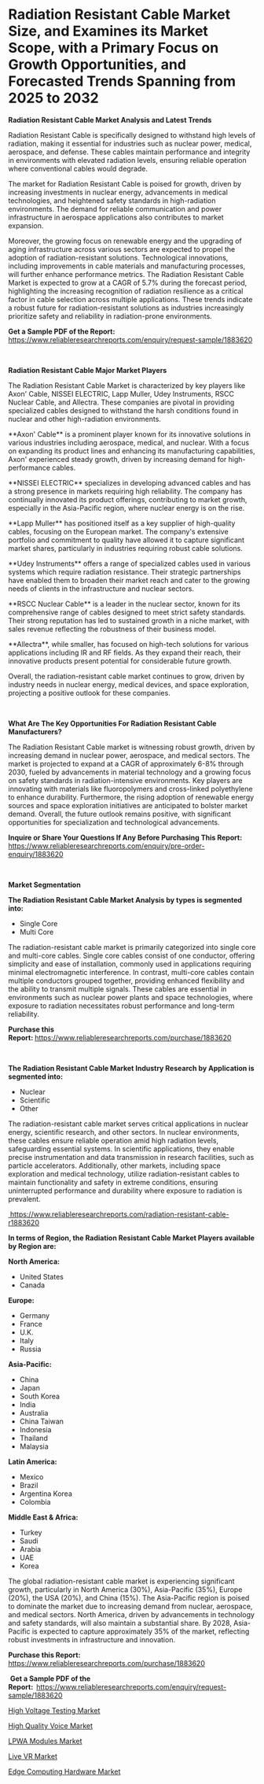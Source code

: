 <p><h1>Radiation Resistant Cable Market Size, and Examines its Market Scope, with a Primary Focus on Growth Opportunities, and Forecasted Trends Spanning from 2025 to 2032</h1></p><p><strong>Radiation Resistant Cable Market Analysis and Latest Trends</strong></p>
<p><p>Radiation Resistant Cable is specifically designed to withstand high levels of radiation, making it essential for industries such as nuclear power, medical, aerospace, and defense. These cables maintain performance and integrity in environments with elevated radiation levels, ensuring reliable operation where conventional cables would degrade. </p><p>The market for Radiation Resistant Cable is poised for growth, driven by increasing investments in nuclear energy, advancements in medical technologies, and heightened safety standards in high-radiation environments. The demand for reliable communication and power infrastructure in aerospace applications also contributes to market expansion. </p><p>Moreover, the growing focus on renewable energy and the upgrading of aging infrastructure across various sectors are expected to propel the adoption of radiation-resistant solutions. Technological innovations, including improvements in cable materials and manufacturing processes, will further enhance performance metrics. The Radiation Resistant Cable Market is expected to grow at a CAGR of 5.7% during the forecast period, highlighting the increasing recognition of radiation resilience as a critical factor in cable selection across multiple applications. These trends indicate a robust future for radiation-resistant solutions as industries increasingly prioritize safety and reliability in radiation-prone environments.</p></p>
<p><strong>Get a Sample PDF of the Report:&nbsp;</strong> <a href="https://www.reliableresearchreports.com/enquiry/request-sample/1883620?utm_campaign=34&utm_medium=2&utm_source=Github&utm_content=ia&utm_term=15022025&utm_id=radiation-resistant-cable">https://www.reliableresearchreports.com/enquiry/request-sample/1883620</a></p>
<p>&nbsp;</p>
<p><strong>Radiation Resistant Cable Major Market Players</strong></p>
<p><p>The Radiation Resistant Cable Market is characterized by key players like Axon' Cable, NISSEI ELECTRIC, Lapp Muller, Udey Instruments, RSCC Nuclear Cable, and Allectra. These companies are pivotal in providing specialized cables designed to withstand the harsh conditions found in nuclear and other high-radiation environments.</p><p>**Axon' Cable** is a prominent player known for its innovative solutions in various industries including aerospace, medical, and nuclear. With a focus on expanding its product lines and enhancing its manufacturing capabilities, Axon' experienced steady growth, driven by increasing demand for high-performance cables.</p><p>**NISSEI ELECTRIC** specializes in developing advanced cables and has a strong presence in markets requiring high reliability. The company has continually innovated its product offerings, contributing to market growth, especially in the Asia-Pacific region, where nuclear energy is on the rise.</p><p>**Lapp Muller** has positioned itself as a key supplier of high-quality cables, focusing on the European market. The company's extensive portfolio and commitment to quality have allowed it to capture significant market shares, particularly in industries requiring robust cable solutions.</p><p>**Udey Instruments** offers a range of specialized cables used in various systems which require radiation resistance. Their strategic partnerships have enabled them to broaden their market reach and cater to the growing needs of clients in the infrastructure and nuclear sectors.</p><p>**RSCC Nuclear Cable** is a leader in the nuclear sector, known for its comprehensive range of cables designed to meet strict safety standards. Their strong reputation has led to sustained growth in a niche market, with sales revenue reflecting the robustness of their business model.</p><p>**Allectra**, while smaller, has focused on high-tech solutions for various applications including IR and RF fields. As they expand their reach, their innovative products present potential for considerable future growth.</p><p>Overall, the radiation-resistant cable market continues to grow, driven by industry needs in nuclear energy, medical devices, and space exploration, projecting a positive outlook for these companies.</p></p>
<p>&nbsp;</p>
<p><strong>What Are The Key Opportunities For Radiation Resistant Cable Manufacturers?</strong></p>
<p><p>The Radiation Resistant Cable market is witnessing robust growth, driven by increasing demand in nuclear power, aerospace, and medical sectors. The market is projected to expand at a CAGR of approximately 6-8% through 2030, fueled by advancements in material technology and a growing focus on safety standards in radiation-intensive environments. Key players are innovating with materials like fluoropolymers and cross-linked polyethylene to enhance durability. Furthermore, the rising adoption of renewable energy sources and space exploration initiatives are anticipated to bolster market demand. Overall, the future outlook remains positive, with significant opportunities for specialization and technological advancements.</p></p>
<p><strong>Inquire or Share Your Questions If Any Before Purchasing This Report:</strong> <a href="https://www.reliableresearchreports.com/enquiry/pre-order-enquiry/1883620?utm_campaign=34&utm_medium=2&utm_source=Github&utm_content=ia&utm_term=15022025&utm_id=radiation-resistant-cable">https://www.reliableresearchreports.com/enquiry/pre-order-enquiry/1883620</a></p>
<p>&nbsp;</p>
<p><strong>Market Segmentation</strong></p>
<p><strong>The Radiation Resistant Cable Market Analysis by types is segmented into:</strong></p>
<p><ul><li>Single Core</li><li>Multi Core</li></ul></p>
<p><p>The radiation-resistant cable market is primarily categorized into single core and multi-core cables. Single core cables consist of one conductor, offering simplicity and ease of installation, commonly used in applications requiring minimal electromagnetic interference. In contrast, multi-core cables contain multiple conductors grouped together, providing enhanced flexibility and the ability to transmit multiple signals. These cables are essential in environments such as nuclear power plants and space technologies, where exposure to radiation necessitates robust performance and long-term reliability.</p></p>
<p><strong>Purchase this Report:&nbsp;</strong><a href="https://www.reliableresearchreports.com/purchase/1883620?utm_campaign=34&utm_medium=2&utm_source=Github&utm_content=ia&utm_term=15022025&utm_id=radiation-resistant-cable">https://www.reliableresearchreports.com/purchase/1883620</a></p>
<p>&nbsp;</p>
<p><strong>The Radiation Resistant Cable Market Industry Research by Application is segmented into:</strong></p>
<p><ul><li>Nuclear</li><li>Scientific</li><li>Other</li></ul></p>
<p><p>The radiation-resistant cable market serves critical applications in nuclear energy, scientific research, and other sectors. In nuclear environments, these cables ensure reliable operation amid high radiation levels, safeguarding essential systems. In scientific applications, they enable precise instrumentation and data transmission in research facilities, such as particle accelerators. Additionally, other markets, including space exploration and medical technology, utilize radiation-resistant cables to maintain functionality and safety in extreme conditions, ensuring uninterrupted performance and durability where exposure to radiation is prevalent.</p></p>
<p><a href="https://www.reliableresearchreports.com/radiation-resistant-cable-r1883620?utm_campaign=34&utm_medium=2&utm_source=Github&utm_content=ia&utm_term=15022025&utm_id=radiation-resistant-cable">&nbsp;https://www.reliableresearchreports.com/radiation-resistant-cable-r1883620</a></p>
<p><strong>In terms of Region, the Radiation Resistant Cable Market Players available by Region are:</strong></p>
<p>
    <p> <strong> North America: </strong>
        <ul>
            <li>United States</li>
            <li>Canada</li>
        </ul>
        </p> 
    <p> <strong> Europe: </strong>
        <ul>
            <li>Germany</li>
            <li>France</li>
            <li>U.K.</li>
            <li>Italy</li>
            <li>Russia</li>
        </ul>
        </p> 
    <p> <strong> Asia-Pacific: </strong>
        <ul>
            <li>China</li>
            <li>Japan</li>
            <li>South Korea</li>
            <li>India</li>
            <li>Australia</li>
            <li>China Taiwan</li>
            <li>Indonesia</li>
            <li>Thailand</li>
            <li>Malaysia</li>
        </ul>
        </p> 
    <p> <strong> Latin America: </strong>
        <ul>
            <li>Mexico</li>
            <li>Brazil</li>
            <li>Argentina Korea</li>
            <li>Colombia</li>
        </ul>
        </p> 
    <p> <strong> Middle East & Africa: </strong>
        <ul>
            <li>Turkey</li>
            <li>Saudi</li>
            <li>Arabia</li>
            <li>UAE</li>
            <li>Korea</li>
        </ul>
    </p>
    </p>
<p><p>The global radiation-resistant cable market is experiencing significant growth, particularly in North America (30%), Asia-Pacific (35%), Europe (20%), the USA (20%), and China (15%). The Asia-Pacific region is poised to dominate the market due to increasing demand from nuclear, aerospace, and medical sectors. North America, driven by advancements in technology and safety standards, will also maintain a substantial share. By 2028, Asia-Pacific is expected to capture approximately 35% of the market, reflecting robust investments in infrastructure and innovation.</p></p>
<p><strong>Purchase this Report: </strong><a href="https://www.reliableresearchreports.com/purchase/1883620?utm_campaign=34&utm_medium=2&utm_source=Github&utm_content=ia&utm_term=15022025&utm_id=radiation-resistant-cable">https://www.reliableresearchreports.com/purchase/1883620</a></p>
<p>&nbsp;<strong>Get a Sample PDF of the Report:&nbsp;&nbsp;</strong><a href="https://www.reliableresearchreports.com/enquiry/request-sample/1883620?utm_campaign=34&utm_medium=2&utm_source=Github&utm_content=ia&utm_term=15022025&utm_id=radiation-resistant-cable">https://www.reliableresearchreports.com/enquiry/request-sample/1883620</a></p>
<p><strong></strong></p>
<p><p><a href="https://github.com/jaquelynhasenaue8/Market-Research-Report-List-1/blob/main/high-voltage-testing-market.md?utm_campaign=34&utm_medium=2&utm_source=Github&utm_content=ia&utm_term=15022025&utm_id=radiation-resistant-cable">High Voltage Testing Market</a></p><p><a href="https://github.com/phumlaaijem/Market-Research-Report-List-1/blob/main/high-quality-voice-market.md?utm_campaign=34&utm_medium=2&utm_source=Github&utm_content=ia&utm_term=15022025&utm_id=radiation-resistant-cable">High Quality Voice Market</a></p><p><a href="https://github.com/xanaanenkaly/Market-Research-Report-List-1/blob/main/lpwa-modules-market.md?utm_campaign=34&utm_medium=2&utm_source=Github&utm_content=ia&utm_term=15022025&utm_id=radiation-resistant-cable">LPWA Modules Market</a></p><p><a href="https://github.com/memorirummy/Market-Research-Report-List-1/blob/main/live-vr-market.md?utm_campaign=34&utm_medium=2&utm_source=Github&utm_content=ia&utm_term=15022025&utm_id=radiation-resistant-cable">Live VR Market</a></p><p><a href="https://github.com/alasmyayock/Market-Research-Report-List-1/blob/main/edge-computing-hardware-market.md?utm_campaign=34&utm_medium=2&utm_source=Github&utm_content=ia&utm_term=15022025&utm_id=radiation-resistant-cable">Edge Computing Hardware Market</a></p></p>